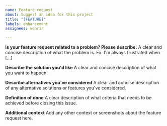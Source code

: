 ```yaml
---
name: Feature request
about: Suggest an idea for this project
title: "[FEATURE]"
labels: enhancement
assignees: wenrir

---
```


**Is your feature request related to a problem? Please describe.**
A clear and concise description of what the problem is. Ex. I'm always frustrated when [...]

**Describe the solution you'd like**
A clear and concise description of what you want to happen.

**Describe alternatives you've considered**
A clear and concise description of any alternative solutions or features you've considered.

**Definition of done**
A clear description of what criteria that needs to be achieved before closing this issue.

**Additional context**
Add any other context or screenshots about the feature request here.
